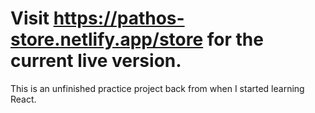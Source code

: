 # Visit https://pathos-store.netlify.app/store for the current live version.

This is an unfinished practice project back from when I started learning React. 
